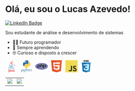 # Olá, eu sou o Lucas Azevedo!

  <div id="badges">
  <a href = "https://www.linkedin.com/in/lucas-azevedo-20056918b">
    <img src="https://img.shields.io/badge/LinkedIn-blue?style=for-the-badge&logo=linkedin&logoColor=white" alt="LinkedIn Badge"/>
  </a>
</div>

Sou estudante de análise e desenvolvimento de sistemas
- 👩‍💻 Futuro programador
- 📕 Sempre aprendendo 
- 🤓 Curioso e disposto a crescer 

<div>
  <img src="https://github.com/devicons/devicon/blob/master/icons/java/java-original-wordmark.svg" title="Java" alt="Java" width="40" height="40"/>&nbsp;
  <img src="https://github.com/devicons/devicon/blob/master/icons/python/python-original-wordmark.svg" title="Python" alt="Python" width="40" height="40"/>&nbsp;
  <img src="https://github.com/devicons/devicon/blob/master/icons/php/php-original.svg" title="PHP" alt="PHP" width="40" height="40"/>&nbsp;
  <img src="https://github.com/devicons/devicon/blob/master/icons/html5/html5-original.svg" title="HTML5" alt="HTML" width="40" height="40"/>&nbsp;
  <img src="https://github.com/devicons/devicon/blob/master/icons/javascript/javascript-original.svg" title="JavaScript" alt="JavaScript" width="40" height="40"/>&nbsp;
  <img src="https://github.com/devicons/devicon/blob/master/icons/css3/css3-original-wordmark.svg" title="CSS" alt="CSS" width="40" height="40"/>&nbsp;
</div>


<table style = "border: 0px solid;">
<div align = "center">
<tr>
<td>
<img src="https://github-readme-stats.vercel.app/api/top-langs/?username=lucasmtazevedo&show_icons=true&theme=radical&count_private=true"/>
</td>
<td>
<img src="https://github-readme-stats.vercel.app/api?username=lucasmtazevedo&show_icons=true&show_icons=true&theme=radical&count_private=true" />
</td>
</tr>
</table>
